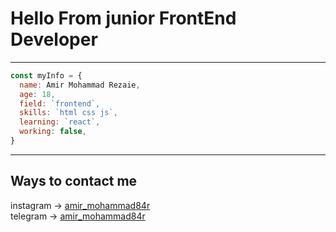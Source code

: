 # Hello From junior FrontEnd Developer
---
``` javascript
const myInfo = {
  name: Amir Mohammad Rezaie,
  age: 18,
  field: `frontend`,
  skills: `html css js`,
  learning: `react`,
  working: false,
}
```
---
## Ways to contact me
instagram -> <a href="https://instagram.com/amir_mohammad84r?igshid=cndmYWh1NnR1cHJj">amir_mohammad84r</a><br>
telegram -> <a href="http://telegram.me/amir_mohammad84r">amir_mohammad84r</a>
